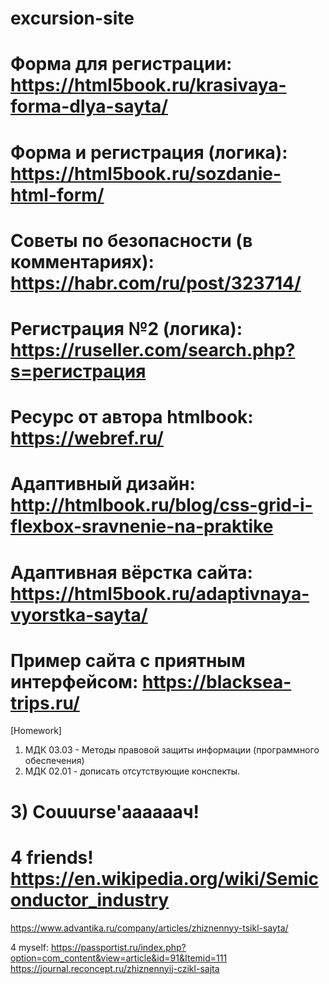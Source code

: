 # excursion-site

# Форма для регистрации: https://html5book.ru/krasivaya-forma-dlya-sayta/
# Форма и регистрация (логика): https://html5book.ru/sozdanie-html-form/
# Советы по безопасности (в комментариях): https://habr.com/ru/post/323714/
# Регистрация №2 (логика): https://ruseller.com/search.php?s=регистрация
# Ресурс от автора htmlbook: https://webref.ru/
# Адаптивный дизайн: http://htmlbook.ru/blog/css-grid-i-flexbox-sravnenie-na-praktike
# Адаптивная вёрстка сайта: https://html5book.ru/adaptivnaya-vyorstka-sayta/
# Пример сайта с приятным интерфейсом: https://blacksea-trips.ru/

[Homework]
1) МДК 03.03 - Методы правовой защиты информации (программного обеспечения)
2) МДК 02.01 - дописать отсутствующие конспекты.
# 3) Couuurse'аааааач!
# 4 friends! https://en.wikipedia.org/wiki/Semiconductor_industry
https://www.advantika.ru/company/articles/zhiznennyy-tsikl-sayta/

4 myself: https://passportist.ru/index.php?option=com_content&view=article&id=91&Itemid=111
https://journal.reconcept.ru/zhiznennyij-czikl-sajta
